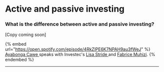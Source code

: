 # Active and passive investing

### What is the difference between active and passive investing?

\[Copy coming soon]

{% embed url="https://open.spotify.com/episode/4RkZlPE6K7NPAH9au3fWeJ" %}
[Ayabonga Cawe ](https://www.linkedin.com/in/ayabonga-cawe-70942746/?originalSubdomain=za)speaks with Investec's [Lisa Stride ](https://www.linkedin.com/in/lisa-stride-619838a7/?originalSubdomain=za)and [Fabrice Muhizi](https://www.linkedin.com/in/fabrice-muhizi-cfa-96b71953/).
{% endembed %}

****

